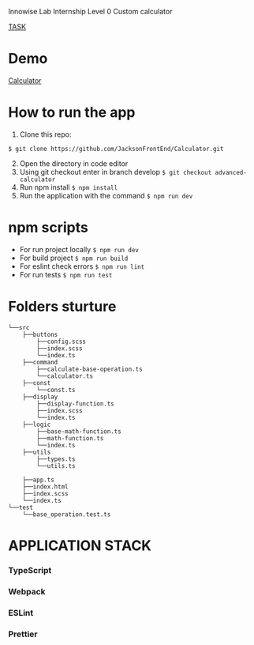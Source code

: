 Innowise Lab Internship Level 0 Custom calculator

[TASK](https://docs.google.com/document/d/1j8DnTnRSNoRBdYtKu3Rgk1STLso4X5Rev2-oEyxMsK8/edit#)

# Demo
[Calculator](https://hardcore-goldberg-250d5e.netlify.app/)

# How to run the app
1. Clone this repo:
  ```
  $ git clone https://github.com/JacksonFrontEnd/Calculator.git
  ```
2. Open the directory in code editor
3. Using git checkout enter in branch develop
	 ```$ git checkout advanced-calculator```
4. Run npm install
  ```$ npm install```
5.  Run the application with the command
      ```$ npm run dev```

# npm scripts
- For run project locally 
```$ npm run dev```
- For build project 
```$ npm run build```
- For eslint check errors
```$ npm run lint```
- For run tests
```$ npm run test```

# Folders sturture
```
└──src
    ├──buttons
    	├──config.scss
        ├──index.scss
        └──index.ts
    ├──command						        
        ├──calculate-base-operation.ts
        └──calculator.ts
    ├──const				     
        └──const.ts  
    ├──display
    	├──display-function.ts
        ├──index.scss
        └──index.ts
    ├──logic
        ├──base-math-function.ts
        ├──math-function.ts
        └──index.ts
    ├──utils
    	├──types.ts
        └──utils.ts
    
    ├──app.ts					
    ├──index.html	
    ├──index.scss
    └──index.ts
└──test
    └──base_operation.test.ts    
```
 # APPLICATION STACK
 
### TypeScript

### Webpack

### ESLint 

### Prettier
